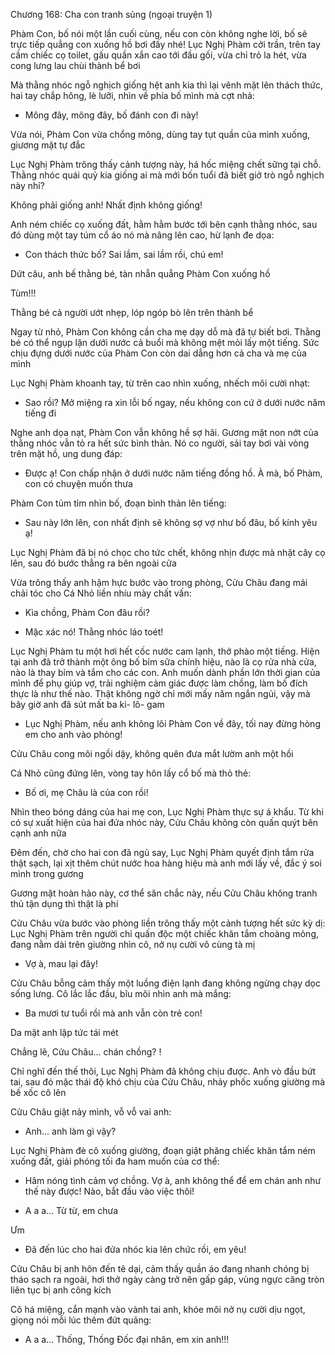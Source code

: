 




Chương 168: Cha con tranh sủng (ngoại truyện 1)

Phàm Con, bố nói một lần cuối cùng, nếu con còn không nghe lời, bố sẽ trực tiếp quẳng con xuống hồ bơi đấy nhé!
Lục Nghị Phàm cởi trần, trên tay cầm chiếc cọ toilet, gấu quần xắn cao tới đầu gối, vừa chỉ trỏ la hét, vừa cong lưng lau chùi thành bể bơi

Mà thằng nhóc ngỗ nghịch giống hệt anh kia thì lại vênh mặt lên thách thức, hai tay chắp hông, lè lưỡi, nhìn về phía bố mình mà cợt nhả:

- Mông đây, mông đây, bố đánh con đi này!

Vừa nói, Phàm Con vừa chổng mông, dùng tay tụt quần của mình xuống, giương mặt tự đắc

Lục Nghị Phàm trông thấy cảnh tượng này, há hốc miệng chết sững tại chỗ. Thằng nhóc quái quỷ kia giống ai mà mới bốn tuổi đã biết giở trò ngỗ nghịch này nhỉ?

Không phải giống anh! Nhất định không giống!

Anh ném chiếc cọ xuống đất, hằm hằm bước tới bên cạnh thằng nhóc, sau đó dùng một tay túm cổ áo nó mà nâng lên cao, hừ lạnh đe dọa:

- Con thách thức bố? Sai lầm, sai lầm rồi, chú em!

Dứt câu, anh bế thằng bé, tàn nhẫn quẳng Phàm Con xuống hồ

Tùm!!!

Thằng bé cả người ướt nhẹp, lóp ngóp bò lên trên thành bể

Ngay từ nhỏ, Phàm Con không cần cha mẹ dạy dỗ mà đã tự biết bơi. Thằng bé có thể ngụp lặn dưới nước cả buổi mà không mệt mỏi lấy một tiếng. Sức chịu đựng dưới nước của Phàm Con còn dai dẳng hơn cả cha và mẹ của mình

Lục Nghị Phàm khoanh tay, từ trên cao nhìn xuống, nhếch môi cười nhạt:

- Sao rồi? Mở miệng ra xin lỗi bố ngay, nếu không con cứ ở dưới nước năm tiếng đi

Nghe anh dọa nạt, Phàm Con vẫn không hề sợ hãi. Gương mặt non nớt của thằng nhóc vẫn tỏ ra hết sức bình thản. Nó co người, sải tay bơi vài vòng trên mặt hồ, ung dung đáp:

- Được ạ! Con chấp nhận ở dưới nước năm tiếng đồng hồ. À mà, bố Phàm, con có chuyện muốn thưa

Phàm Con tủm tỉm nhìn bố, đoạn bình thản lên tiếng:

- Sau này lớn lên, con nhất định sẽ không sợ vợ như bố đâu, bố kính yêu ạ!

Lục Nghị Phàm đã bị nó chọc cho tức chết, không nhịn được mà nhặt cây cọ lên, sau đó bước thẳng ra bên ngoài cửa

Vừa trông thấy anh hậm hực bước vào trong phòng, Cửu Châu đang mải chải tóc cho Cá Nhỏ liền nhíu mày chất vấn:

- Kìa chồng, Phàm Con đâu rồi?

- Mặc xác nó! Thằng nhóc láo toét!

Lục Nghị Phàm tu một hơi hết cốc nước cam lạnh, thở phào một tiếng. Hiện tại anh đã trở thành một ông bố bỉm sữa chính hiệu, nào là cọ rửa nhà cửa, nào là thay bỉm và tắm cho các con. Anh muốn dành phần lớn thời gian của mình để phụ giúp vợ, trải nghiệm cảm giác được làm chồng, làm bố đích thực là như thế nào. Thật không ngờ chỉ mới mấy năm ngắn ngủi, vậy mà bây giờ anh đã sút mất ba ki- lô- gam

- Lục Nghị Phàm, nếu anh không lôi Phàm Con về đây, tối nay đừng hòng em cho anh vào phòng!

Cửu Châu cong môi ngồi dậy, không quên đưa mắt lườm anh một hồi

Cá Nhỏ cũng đứng lên, vòng tay hôn lấy cổ bố mà thỏ thẻ:

- Bố ơi, mẹ Châu là của con rồi!

Nhìn theo bóng dáng của hai mẹ con, Lục Nghị Phàm thực sự á khẩu. Từ khi có sự xuất hiện của hai đứa nhóc này, Cửu Châu không còn quấn quýt bên cạnh anh nữa

Đêm đến, chờ cho hai con đã ngủ say, Lục Nghị Phàm quyết định tắm rửa thật sạch, lại xịt thêm chút nước hoa hàng hiệu mà anh mới lấy về, đắc ý soi mình trong gương

Gương mặt hoàn hảo này, cơ thể săn chắc này, nếu Cửu Châu không tranh thủ tận dụng thì thật là phí

Cửu Châu vừa bước vào phòng liền trông thấy một cảnh tượng hết sức kỳ dị: Lục Nghị Phàm trên người chỉ quấn độc một chiếc khăn tắm choàng mỏng, đang nằm dài trên giường nhìn cô, nở nụ cười vô cùng tà mị

- Vợ à, mau lại đây!

Cửu Châu bỗng cảm thấy một luồng điện lạnh đang không ngừng chạy dọc sống lưng. Cô lắc lắc đầu, bĩu môi nhìn anh mà mắng:

- Ba mươi tư tuổi rồi mà anh vẫn còn trẻ con!

Da mặt anh lập tức tái mét

Chẳng lẽ, Cửu Châu... chán chồng? !

Chỉ nghĩ đến thế thôi, Lục Nghị Phàm đã không chịu được. Anh vò đầu bứt tai, sau đó mặc thái độ khó chịu của Cửu Châu, nhảy phốc xuống giường mà bế xốc cô lên

Cửu Châu giật nảy mình, vỗ vỗ vai anh:

- Anh... anh làm gì vậy?

Lục Nghị Phàm đè cô xuống giường, đoạn giật phăng chiếc khăn tắm ném xuống đất, giải phóng tối đa ham muốn của cơ thể:

- Hâm nóng tình cảm vợ chồng. Vợ à, anh không thể để em chán anh như thế này được! Nào, bắt đầu vào việc thôi!

- A a a... Từ từ, em chưa

Ưm

- Đã đến lúc cho hai đứa nhóc kia lên chức rồi, em yêu!

Cửu Châu bị anh hôn đến tê dại, cảm thấy quần áo đang nhanh chóng bị tháo sạch ra ngoài, hơi thở ngày càng trở nên gấp gáp, vùng ngực căng tròn liên tục bị anh công kích

Cô há miệng, cắn mạnh vào vành tai anh, khóe môi nở nụ cười dịu ngọt, giọng nói mỗi lúc thêm đứt quãng:

- A a a... Thống, Thống Đốc đại nhân, em xin anh!!!




